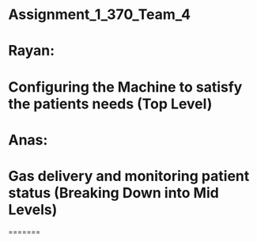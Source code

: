 # Assignment_1_370_Team_4

# Rayan:
# Configuring the Machine to satisfy the patients needs (Top Level)

# Anas:
# Gas delivery and monitoring patient status (Breaking Down into Mid Levels)
=======

